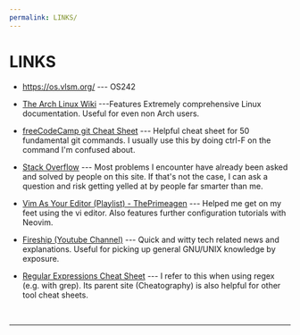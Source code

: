 ```yaml
---
permalink: LINKS/
---
```


# LINKS

* <https://os.vlsm.org/> --- OS242
* [The Arch Linux Wiki](https://wiki.archlinux.org/title/Main_page) ---Features Extremely comprehensive Linux documentation. Useful for even non Arch users.

* [freeCodeCamp git Cheat Sheet](https://www.freecodecamp.org/news/git-cheat-sheet/) --- Helpful cheat sheet for 50 fundamental git commands. I usually use this by doing ctrl-F on the command I'm confused about.

* [Stack Overflow](https://stackoverflow.com) --- Most problems I encounter have already been asked and solved by people on this site. If that's not the case, I can ask a question and risk getting yelled at by people far smarter than me. 

* [Vim As Your Editor (Playlist) - ThePrimeagen](https://www.youtube.com/watch?v=X6AR2RMB5tE&list=PLm323Lc7iSW_wuxqmKx_xxNtJC_hJbQ7R) --- Helped me get on my feet using the vi editor. Also features further configuration tutorials with Neovim.

* [Fireship (Youtube Channel)](https://www.youtube.com/@Fireship) --- Quick and witty tech related news and explanations. Useful for picking up general GNU/UNIX knowledge by exposure.

* [Regular Expressions Cheat Sheet](https://cheatography.com/davechild/cheat-sheets/regular-expressions/) --- I refer to this when using regex (e.g. with grep). Its parent site (Cheatography) is also helpful for other tool cheat sheets.
<br>
<hr>
